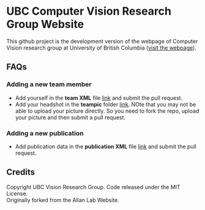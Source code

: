 # UBC Computer Vision Research Group Website

This github project is the development version of the webpage of Computer Vision research group at University of British Columbia ([visit the webpage](www.vision.ubc.ca)). <br>

## FAQs
### Adding a new team member
- Add yourself in the **team XML** file [link](https://github.com/gursimar/ubc_cvrg/blob/gh-pages/_data/team_members.yml) and submit the pull request.
- Add your headshot in the **teampic** folder [link](https://github.com/gursimar/ubc_cvrg/tree/gh-pages/images/teampic). NOte that you may not be able to upload your picture directly. So you need to fork the repo, upload your picture and then submit a pull request.

### Adding a new publication
- Add publication data in the **publication XML** file [link](https://github.com/gursimar/ubc_cvrg/blob/gh-pages/_data/publist.yml) and submit the pull request.


## Credits
Copyright UBC Vision Research Group. Code released under the MIT License.  
Originally forked from the Allan Lab Website.

